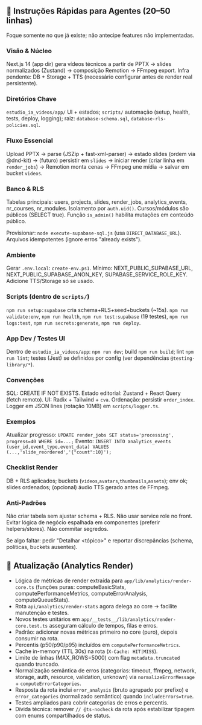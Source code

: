 ## 🤖 Instruções Rápidas para Agentes (20–50 linhas)
Foque somente no que já existe; não antecipe features não implementadas.

### Visão & Núcleo
Next.js 14 (app dir) gera vídeos técnicos a partir de PPTX → slides normalizados (Zustand) → composição Remotion → FFmpeg export. Infra pendente: DB + Storage + TTS (necessário configurar antes de render real persistente).

### Diretórios Chave
`estudio_ia_videos/app/` UI + estados; `scripts/` automação (setup, health, tests, deploy, logging); raiz: `database-schema.sql`, `database-rls-policies.sql`.

### Fluxo Essencial
Upload PPTX → parse (JSZip + fast-xml-parser) → estado slides (ordem via @dnd-kit) → (futuro) persistir em `slides` → iniciar render (criar linha em `render_jobs`) → Remotion monta cenas → FFmpeg une mídia → salvar em bucket `videos`.

### Banco & RLS
Tabelas principais: users, projects, slides, render_jobs, analytics_events, nr_courses, nr_modules. Isolamento por `auth.uid()`. Cursos/módulos são públicos (SELECT true). Função `is_admin()` habilita mutações em conteúdo público.

Provisionar: `node execute-supabase-sql.js` (usa `DIRECT_DATABASE_URL`). Arquivos idempotentes (ignore erros "already exists").

### Ambiente
Gerar `.env.local`: `create-env.ps1`. Mínimo: NEXT_PUBLIC_SUPABASE_URL, NEXT_PUBLIC_SUPABASE_ANON_KEY, SUPABASE_SERVICE_ROLE_KEY. Adicione TTS/Storage só se usado.

### Scripts (dentro de `scripts/`)
`npm run setup:supabase` cria schema+RLS+seed+buckets (~15s). `npm run validate:env`, `npm run health`, `npm run test:supabase` (19 testes), `npm run logs:test`, `npm run secrets:generate`, `npm run deploy`.

### App Dev / Testes UI
Dentro de `estudio_ia_videos/app`: `npm run dev`; build `npm run build`; lint `npm run lint`; testes (Jest) se definidos por config (ver dependências `@testing-library/*`).

### Convenções
SQL: CREATE IF NOT EXISTS. Estado editorial: Zustand + React Query (fetch remoto). UI: Radix + Tailwind + `cva`. Ordenação: persistir `order_index`. Logger em JSON lines (rotação 10MB) em `scripts/logger.ts`.

### Exemplos
Atualizar progresso: `UPDATE render_jobs SET status='processing', progress=40 WHERE id=...;`
Evento: `INSERT INTO analytics_events (user_id,event_type,event_data) VALUES (...,'slide_reordered','{"count":10}');`

### Checklist Render
DB + RLS aplicados; buckets (`videos`,`avatars`,`thumbnails`,`assets`); env ok; slides ordenados; (opcional) áudio TTS gerado antes de FFmpeg.

### Anti‑Padrões
Não criar tabela sem ajustar schema + RLS. Não usar service role no front. Evitar lógica de negócio espalhada em componentes (preferir helpers/stores). Não commitar segredos.

Se algo faltar: pedir "Detalhar <tópico>" e reportar discrepâncias (schema, políticas, buckets ausentes).

## 🔎 Atualização (Analytics Render)
- Lógica de métricas de render extraída para `app/lib/analytics/render-core.ts` (funções puras: computeBasicStats, computePerformanceMetrics, computeErrorAnalysis, computeQueueStats).
- Rota `api/analytics/render-stats` agora delega ao core → facilite manutenção e testes.
- Novos testes unitários em `app/__tests__/lib/analytics/render-core.test.ts` asseguram cálculo de tempos, filas e erros.
- Padrão: adicionar novas métricas primeiro no core (puro), depois consumir na rota.
 - Percentis (p50/p90/p95) incluídos em `computePerformanceMetrics`.
 - Cache in-memory (TTL 30s) na rota (`X-Cache: HIT|MISS`).
 - Limite de linhas (MAX_ROWS=5000) com flag `metadata.truncated` quando truncado.
 - Normalização semântica de erros (categorias: timeout, ffmpeg, network, storage, auth, resource, validation, unknown) via `normalizeErrorMessage` + `computeErrorCategories`.
 - Resposta da rota inclui `error_analysis` (bruto agrupado por prefixo) e `error_categories` (normalizado semântico) quando `includeErrors=true`.
 - Testes ampliados para cobrir categorias de erros e percentis.
 - Dívida técnica: remover `// @ts-nocheck` da rota após estabilizar tipagem com enums compartilhados de status.

